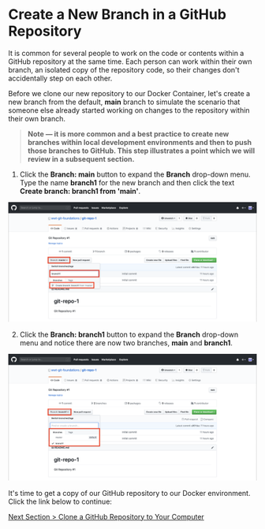 # Create a New Branch in a GitHub Repository

It is common for several people to work on the code or contents within a GitHub repository at the same time. Each person can work within their own branch, an isolated copy of the repository code, so their changes don't accidentally step on each other.

Before we clone our new repository to our Docker Container, let's create a new branch from the default, **main** branch to simulate the scenario that someone else already started working on changes to the repository within their own branch.

> **Note — it is more common and a best practice to create new branches within local development environments and then to push those branches to GitHub. This step illustrates a point which we will review in a subsequent section.**

1. Click the **Branch: main** button to expand the **Branch** drop-down menu. Type the name **branch1** for the new branch and then click the text **Create branch: branch1 from 'main'**.

![github-new-branch](../images/github-new-branch.png)

2. Click the **Branch: branch1** button to expand the **Branch** drop-down menu and notice there are now two branches, **main** and **branch1**.

![github-branch-list](../images/github-branch-list.png)

It's time to get a copy of our GitHub repository to our Docker environment. Click the link below to continue:

[Next Section > Clone a GitHub Repository to Your Computer](section_5.md "Clone a GitHub Repository to Your Computer")
